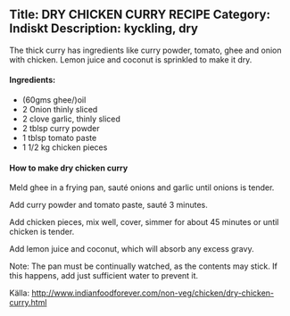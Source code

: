 Title: DRY CHICKEN CURRY RECIPE
Category: Indiskt
Description: kyckling, dry
---

The thick curry has ingredients like curry powder, tomato, ghee and onion with chicken. Lemon juice and coconut is sprinkled to make it dry.

#### Ingredients:
* (60gms ghee/)oil
* 2 Onion thinly sliced
* 2 clove garlic, thinly sliced
* 2 tblsp curry powder
* 1 tblsp tomato paste
* 1 1/2 kg chicken pieces

#### How to make dry chicken curry

Meld ghee in a frying pan, sauté onions and garlic until onions is tender.

Add curry powder and tomato paste, sauté 3 minutes.

Add chicken pieces, mix well, cover, simmer for about 45 minutes or until chicken is tender.

Add lemon juice and coconut, which will absorb any excess gravy.

Note: The pan must be continually watched, as the contents may stick. If this happens, add just sufficient water to prevent it.

Källa: <http://www.indianfoodforever.com/non-veg/chicken/dry-chicken-curry.html>
